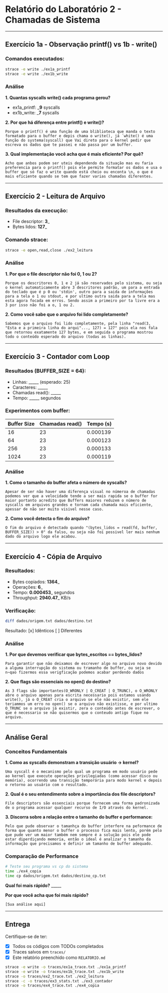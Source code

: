 # Relatório do Laboratório 2 - Chamadas de Sistema

---

## Exercício 1a - Observação printf() vs 1b - write()

### Comandos executados:
```bash
strace -e write ./ex1a_printf
strace -e write ./ex1b_write
```

### Análise

**1. Quantas syscalls write() cada programa gerou?**
- ex1a_printf: ___9__ syscalls
- ex1b_write: ___7__ syscalls

**2. Por que há diferença entre printf() e write()?**

```
Porque o printf() é uma função de uma bliblioteca que manda o texto formatado para o buffer e depis chama o write(), já ´white() é uma função do systema(syscall) que Vai direto para o kernel pedir que escreva os dados que te passei e não passa por um buffer.
```

**3. Qual implementação você acha que é mais eficiente? Por quê?**

```
Acho que anbos podem ser uteis dependendo da situação mas eu faria preferencia para o printf() pois ele permite formatar os dados e usa o buffer que só faz o write quando está cheio ou enconta \n, o que é mais eficiente quando se tem que fazer varias chamadas diferentes.
```

---

## Exercício 2 - Leitura de Arquivo

### Resultados da execução:
- File descriptor: __3___
- Bytes lidos: __127___

### Comando strace:
```bash
strace -e open,read,close ./ex2_leitura
```

### Análise

**1. Por que o file descriptor não foi 0, 1 ou 2?**

```
Porque os descritores 0, 1 e 2 já são reservados pelo sistema, ou seja o kernel automaticamente abre 3 descritores padrão, um para a entrada do teclado que é p 0 ou 'stdin', outro para a saida de informações para a tela o 1 ou stdout, e por ultimo outra saida para a tela mas esta agora focada em erros. Sendo assim a primeiro por ta livre era a 3 por isso não foi a o, 1 ou 2.
```

**2. Como você sabe que o arquivo foi lido completamente?**

```
Sabemos que o arquivo foi lido completamente, pela linha "read(3, "Esta e a primeira linha do arqui"..., 127) = 127" pois ela nos fala que retornou exatamente 127 bytes, e em seguida o programa mostrou todo o conteúdo esperado do arquivo (todas as linhas).
```

---

## Exercício 3 - Contador com Loop

### Resultados (BUFFER_SIZE = 64):
- Linhas: _____ (esperado: 25)
- Caracteres: _____
- Chamadas read(): _____
- Tempo: _____ segundos

### Experimentos com buffer:

| Buffer Size | Chamadas read() | Tempo (s) |
|-------------|-----------------|-----------|
| 16          |        23         |     0.000139      |
| 64          |        23         |     0.000123      |
| 256         |        23         |     0.000133      |
| 1024        |        23         |     0.000119      |

### Análise

**1. Como o tamanho do buffer afeta o número de syscalls?**

```
Apesar de ser não haver uma diferença visual no númeroa de chamadas podemos ver que a velocidade tende a ser mais rapida se o buffer for maior portanto acredito que Buffers maiores reduzem o número de syscalls em arquivos grandes e tornam cada chamada mais eficiente, apessar de não ser muito visivel nesse caso.
```

**2. Como você detecta o fim do arquivo?**

```
O fim do arquivo é detectado quando "(bytes_lidos = read(fd, buffer, BUFFER_SIZE)) > 0" da falso, ou seja não foi possivel ler mais nenhum dado do arquivo logo ele acabou.
```

---

## Exercício 4 - Cópia de Arquivo

### Resultados:
- Bytes copiados: __1364___
- Operações: __6___
- Tempo: __0.000453___ segundos
- Throughput: __2940.47___ KB/s

### Verificação:
```bash
diff dados/origem.txt dados/destino.txt
```
Resultado: [x] Idênticos [ ] Diferentes

### Análise

**1. Por que devemos verificar que bytes_escritos == bytes_lidos?**

```
Para garantir que não deixamos de escrever algo no arquivo novo devido a alguma interrupção do sistema ou tramanho de buffer, ou seja se n~qao fizermos essa verigficação podemos acabar perdendo dados
```

**2. Que flags são essenciais no open() do destino?**

```
As 3 flags são importantes(O_WRONLY | O_CREAT | O_TRUNC), o O_WRONLY abre o arquivo apenas para escrita necessario pois estamos usando write(), já o O_CREAT cria o arquivo se ele não existir, sem ele teriammos um erro no open() se o arquivo não existisse, e por ultimo O_TRUNC se o arquivo já existir, zera o conteúdo antes de escrever, o que é necessario se não quisermos que o conteudo antigo fique no arquivo.
```

---

## Análise Geral

### Conceitos Fundamentais

**1. Como as syscalls demonstram a transição usuário → kernel?**

```
Uma syscall é o mecanismo pelo qual um programa em modo usuário pede ao kernel que execute operações privilegiadas (como acessar disco ou memória), ocorrendo uma transição temporária para modo kernel e depois o retorno ao usuário com o resultado.
```

**2. Qual é o seu entendimento sobre a importância dos file descriptors?**

```
File descriptors são essenciais porque fornecem uma forma padronizada de o programa acessar qualquer recurso de I/O através do kernel.
```

**3. Discorra sobre a relação entre o tamanho do buffer e performance:**

```
Pelo que pude observar o tamanhça do buffer interfere na peformance de forma que quanto menor o buffer o processo fica mais lento, porém pelo que pude ver um maior também nem sempre é a solução pois ele pode estar diperdiçando memoria, então o ideal é analizar o tamanho da informação que precisamos e definir um tamanho de buffer adequado.
```

### Comparação de Performance

```bash
# Teste seu programa vs cp do sistema
time ./ex4_copia
time cp dados/origem.txt dados/destino_cp.txt
```

**Qual foi mais rápido?** _____

**Por que você acha que foi mais rápido?**

```
[Sua análise aqui]
```

---

## Entrega

Certifique-se de ter:
- [x] Todos os códigos com TODOs completados
- [x] Traces salvos em `traces/`
- [x] Este relatório preenchido como `RELATORIO.md`

```bash
strace -e write -o traces/ex1a_trace.txt ./ex1a_printf
strace -e write -o traces/ex1b_trace.txt ./ex1b_write
strace -o traces/ex2_trace.txt ./ex2_leitura
strace -c -o traces/ex3_stats.txt ./ex3_contador
strace -o traces/ex4_trace.txt ./ex4_copia
```